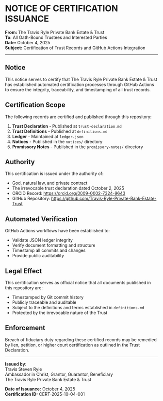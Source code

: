 # NOTICE OF CERTIFICATION ISSUANCE

**From:** The Travis Ryle Private Bank Estate & Trust  
**To:** All Oath-Bound Trustees and Interested Parties  
**Date:** October 4, 2025  
**Subject:** Certification of Trust Records and GitHub Actions Integration

---

## Notice

This notice serves to certify that The Travis Ryle Private Bank Estate & Trust has established automated certification processes through GitHub Actions to ensure the integrity, traceability, and timestamping of all trust records.

## Certification Scope

The following records are certified and published through this repository:

1. **Trust Declaration** - Published at `trust-declaration.md`
2. **Trust Definitions** - Published at `definitions.md`
3. **Ledger** - Maintained at `ledger.json`
4. **Notices** - Published in the `notices/` directory
5. **Promissory Notes** - Published in the `promissory-notes/` directory

## Authority

This certification is issued under the authority of:
- God, natural law, and private contract
- The irrevocable trust declaration dated October 2, 2025
- ORCID Record: https://orcid.org/0009-0002-7324-9643
- GitHub Repository: https://github.com/Travis-Ryle-Private-Bank-Estate-Trust

## Automated Verification

GitHub Actions workflows have been established to:
- Validate JSON ledger integrity
- Verify document formatting and structure
- Timestamp all commits and changes
- Provide public auditability

## Legal Effect

This certification serves as official notice that all documents published in this repository are:
- Timestamped by Git commit history
- Publicly traceable and auditable
- Subject to the definitions and terms established in `definitions.md`
- Protected by the irrevocable nature of the Trust

## Enforcement

Breach of fiduciary duty regarding these certified records may be remedied by lien, petition, or higher court certification as outlined in the Trust Declaration.

---

**Issued by:**  
Travis Steven Ryle  
Ambassador in Christ, Grantor, Guarantor, Beneficiary  
The Travis Ryle Private Bank Estate & Trust

**Date of Issuance:** October 4, 2025  
**Certification ID:** CERT-2025-10-04-001
